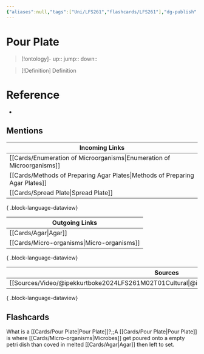 ```yaml
---
{"aliases":null,"tags":["Uni/LFS261","flashcards/LFS261"],"dg-publish":true,"permalink":"/cards/pour-plate/","dgPassFrontmatter":true}
---
```


# Pour Plate

> [!ontology]-
> up:: 
> jump:: 
> down:: 

> [!Definition] Definition
> 

# Reference
- 

## Mentions
| Incoming Links                                                                  |
| ------------------------------------------------------------------------------- |
| [[Cards/Enumeration of Microorganisms\|Enumeration of Microorganisms]]       |
| [[Cards/Methods of Preparing Agar Plates\|Methods of Preparing Agar Plates]] |
| [[Cards/Spread Plate\|Spread Plate]]                                         |

{ .block-language-dataview}

| Outgoing Links                                |
| --------------------------------------------- |
| [[Cards/Agar\|Agar]]                       |
| [[Cards/Micro-organisms\|Micro-organisms]] |

{ .block-language-dataview}

| Sources                                                                                           |
| ------------------------------------------------------------------------------------------------- |
| [[Sources/Video/@ipekkurtboke2024LFS261M02T01Cultural\|@ipekkurtboke2024LFS261M02T01Cultural]] |

{ .block-language-dataview}

## Flashcards 

What is a [[Cards/Pour Plate\|Pour Plate]]?;;A [[Cards/Pour Plate\|Pour Plate]] is where [[Cards/Micro-organisms\|Microbes]] get poured onto a empty petri dish than coved in melted [[Cards/Agar\|Agar]] then left to set.
<!--SR:!2024-04-20,4,270-->